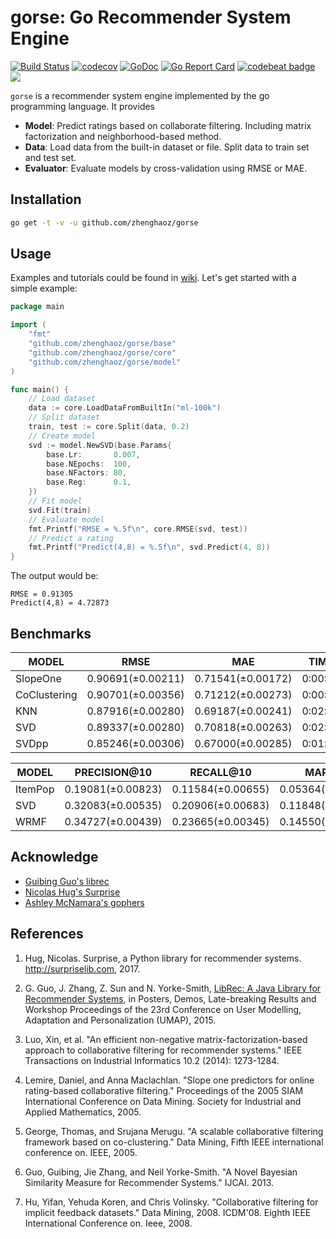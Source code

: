 # gorse: Go Recommender System Engine

[![Build Status](https://travis-ci.org/zhenghaoz/gorse.svg?branch=master)](https://travis-ci.org/zhenghaoz/gorse)
[![codecov](https://codecov.io/gh/zhenghaoz/gorse/branch/master/graph/badge.svg)](https://codecov.io/gh/zhenghaoz/gorse)
[![GoDoc](https://godoc.org/github.com/zhenghaoz/gorse?status.svg)](https://godoc.org/github.com/zhenghaoz/gorse)
[![Go Report Card](https://goreportcard.com/badge/github.com/zhenghaoz/gorse)](https://goreportcard.com/report/github.com/zhenghaoz/gorse)
[![codebeat badge](https://codebeat.co/badges/beb25c18-e35f-4783-b3ad-b518dc4ea78a)](https://codebeat.co/projects/github-com-zhenghaoz-gorse-master)
[![](https://img.shields.io/badge/stability-experimental-orange.svg)](#)

`gorse` is a recommender system engine implemented by the go programming language. It provides

- **Model**: Predict ratings based on collaborate filtering. Including matrix factorization and neighborhood-based method.
- **Data**: Load data from the built-in dataset or file. Split data to train set and test set.
- **Evaluator**: Evaluate models by cross-validation using RMSE or MAE.

## Installation

```bash
go get -t -v -u github.com/zhenghaoz/gorse
```

## Usage

Examples and tutorials could be found in [wiki](https://github.com/zhenghaoz/gorse/wiki). Let's get started with a simple example:

```go
package main

import (
	"fmt"
	"github.com/zhenghaoz/gorse/base"
	"github.com/zhenghaoz/gorse/core"
	"github.com/zhenghaoz/gorse/model"
)

func main() {
	// Load dataset
	data := core.LoadDataFromBuiltIn("ml-100k")
	// Split dataset
	train, test := core.Split(data, 0.2)
	// Create model
	svd := model.NewSVD(base.Params{
		base.Lr:       0.007,
		base.NEpochs:  100,
		base.NFactors: 80,
		base.Reg:      0.1,
	})
	// Fit model
	svd.Fit(train)
	// Evaluate model
	fmt.Printf("RMSE = %.5f\n", core.RMSE(svd, test))
	// Predict a rating
	fmt.Printf("Predict(4,8) = %.5f\n", svd.Predict(4, 8))
}
```

The output would be:

```
RMSE = 0.91305
Predict(4,8) = 4.72873
```

## Benchmarks

|    MODEL     |       RMSE        |        MAE        |  TIME   |
|--------------|-------------------|-------------------|---------|
| SlopeOne     | 0.90691(±0.00211) | 0.71541(±0.00172) | 0:00:35 |
| CoClustering | 0.90701(±0.00356) | 0.71212(±0.00273) | 0:00:11 |
| KNN          | 0.87916(±0.00280) | 0.69187(±0.00241) | 0:02:54 |
| SVD          | 0.89337(±0.00280) | 0.70818(±0.00263) | 0:02:46 |
| SVDpp        | 0.85246(±0.00306) | 0.67000(±0.00285) | 0:01:16 |

|  MODEL  |   PRECISION@10    |     RECALL@10     |      MAP@10       |      NDCG@10      |      MRR@10       |  TIME   |
|---------|-------------------|-------------------|-------------------|-------------------|-------------------|---------|
| ItemPop | 0.19081(±0.00823) | 0.11584(±0.00655) | 0.05364(±0.00357) | 0.21785(±0.00893) | 0.40991(±0.01706) | 0:00:03 |
| SVD     | 0.32083(±0.00535) | 0.20906(±0.00683) | 0.11848(±0.00305) | 0.37643(±0.00871) | 0.59818(±0.02437) | 0:00:13 |
| WRMF    | 0.34727(±0.00439) | 0.23665(±0.00345) | 0.14550(±0.00461) | 0.41614(±0.00733) | 0.65439(±0.00960) | 0:00:14 |

## Acknowledge

- [Guibing Guo's librec](https://github.com/guoguibing/librec)
- [Nicolas Hug's Surprise](https://github.com/NicolasHug/Surprise)
- [Ashley McNamara's gophers](https://github.com/ashleymcnamara/gophers)

## References

1. Hug, Nicolas. Surprise, a Python library for recommender systems. http://surpriselib.com, 2017.

2. G. Guo, J. Zhang, Z. Sun and N. Yorke-Smith, [LibRec: A Java Library for Recommender Systems](http://ceur-ws.org/Vol-1388/demo_paper1.pdf), in Posters, Demos, Late-breaking Results and Workshop Proceedings of the 23rd Conference on User Modelling, Adaptation and Personalization (UMAP), 2015.

3. Luo, Xin, et al. "An efficient non-negative matrix-factorization-based approach to collaborative filtering for recommender systems." IEEE Transactions on Industrial Informatics 10.2 (2014): 1273-1284.

4. Lemire, Daniel, and Anna Maclachlan. "Slope one predictors for online rating-based collaborative filtering." Proceedings of the 2005 SIAM International Conference on Data Mining. Society for Industrial and Applied Mathematics, 2005.

5. George, Thomas, and Srujana Merugu. "A scalable collaborative filtering framework based on co-clustering." Data Mining, Fifth IEEE international conference on. IEEE, 2005.

6. Guo, Guibing, Jie Zhang, and Neil Yorke-Smith. "A Novel Bayesian Similarity Measure for Recommender Systems." IJCAI. 2013.

7. Hu, Yifan, Yehuda Koren, and Chris Volinsky. "Collaborative filtering for implicit feedback datasets." Data Mining, 2008. ICDM'08. Eighth IEEE International Conference on. Ieee, 2008.
